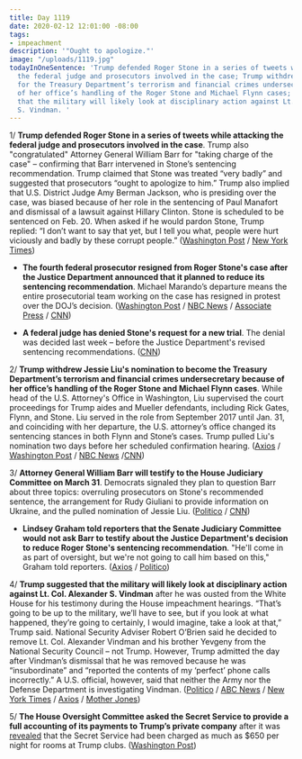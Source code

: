 ```yaml
---
title: Day 1119
date: 2020-02-12 12:01:00 -08:00
tags:
- impeachment
description: '"Ought to apologize."'
image: "/uploads/1119.jpg"
todayInOneSentence: 'Trump defended Roger Stone in a series of tweets while attacking
  the federal judge and prosecutors involved in the case; Trump withdrew his nomination
  for the Treasury Department’s terrorism and financial crimes undersecretary because
  of her office’s handling of the Roger Stone and Michael Flynn cases; and Trump suggested
  that the military will likely look at disciplinary action against Lt. Col. Alexander
  S. Vindman. '
---
```


1/ **Trump defended Roger Stone in a series of tweets while attacking the federal judge and prosecutors involved in the case**. Trump also "congratulated" Attorney General William Barr for "taking charge of the case" – confirming that Barr intervened in Stone’s sentencing recommendation. Trump claimed that Stone was treated “very badly” and suggested that prosecutors “ought to apologize to him.” Trump also implied that U.S. District Judge Amy Berman Jackson, who is presiding over the case, was biased because of her role in the sentencing of Paul Manafort and dismissal of a lawsuit against Hillary Clinton. Stone is scheduled to be sentenced on Feb. 20. When asked if he would pardon Stone, Trump replied: “I don’t want to say that yet, but I tell you what, people were hurt viciously and badly by these corrupt people.” ([Washington Post](https://www.washingtonpost.com/nation/2020/02/12/trump-stone-judge/) / [New York Times](https://www.nytimes.com/2020/02/12/us/politics/trump-stone.html))

* **The fourth federal prosecutor resigned from Roger Stone's case after the Justice Department announced that it planned to reduce its sentencing recommendation**. Michael Marando’s departure means the entire prosecutorial team working on the case has resigned in protest over the DOJ’s decision. ([Washington Post](https://www.washingtonpost.com/national-security/justice-dept-to-reduce-sentencing-recommendation-for-trump-associate-roger-stone-official-says-after-president-calls-it-unfair/2020/02/11/ad81fd36-4cf0-11ea-bf44-f5043eb3918a_story.html) / [NBC News](https://www.nbcnews.com/politics/politics-news/doj-backpedalling-sentencing-recommendation-trump-ally-roger-stone-n1134961) / [Associate Press](https://apnews.com/f9addeca0df46d91442701d1420ed046) / [CNN](https://www.cnn.com/2020/02/11/politics/roger-stone-sentencing-justice-department/index.html))

* **A federal judge has denied Stone's request for a new trial**. The denial was decided last week – before the Justice Department's revised sentencing recommendations. ([CNN](https://www.cnn.com/2020/02/12/politics/judge-denies-roger-stone-request-new-trial/index.html))

2/ **Trump withdrew Jessie Liu's nomination to become the Treasury Department’s terrorism and financial crimes undersecretary because of her office’s handling of the Roger Stone and Michael Flynn cases**. While head of the U.S. Attorney's Office in Washington, Liu supervised the court proceedings for Trump aides and Mueller defendants, including Rick Gates, Flynn, and Stone. Liu served in the role from September 2017 until Jan. 31, and coinciding with her departure, the U.S. attorney’s office changed its sentencing stances in both Flynn and Stone’s cases. Trump pulled Liu's nomination two days before her scheduled confirmation hearing. ([Axios](https://www.axios.com/trump-jessie-liu-treasury-us-attorney-838d1a3b-1d4d-414c-ac7d-77a7ba6d4edb.html) / [Washington Post](https://www.washingtonpost.com/national-security/justice-dept-to-reduce-sentencing-recommendation-for-trump-associate-roger-stone-official-says-after-president-calls-it-unfair/2020/02/11/ad81fd36-4cf0-11ea-bf44-f5043eb3918a_story.html) / [NBC News](https://www.nbcnews.com/politics/justice-department/barr-takes-control-legal-matters-interest-trump-including-stone-sentencing-n1135231) /[CNN](https://www.cnn.com/2020/02/12/politics/jessie-liu-treasury-nomination-roger-stone/index.html))

3/ **Attorney General William Barr will testify to the House Judiciary Committee on March 31**. Democrats signaled they plan to question Barr about three topics: overruling prosecutors on Stone's recommended sentence, the arrangement for Rudy Giuliani to provide information on Ukraine, and the pulled nomination of Jessie Liu. ([Politico](https://www.politico.com/news/2020/02/12/attorney-general-william-barr-to-testify-before-house-judiciary-committee-114601) / [CNN](https://www.cnn.com/2020/02/12/politics/william-barr-testify-congress/index.html))

* **Lindsey Graham told reporters that the Senate Judiciary Committee would not ask Barr to testify about the Justice Department's decision to reduce Roger Stone's sentencing recommendation**. "He'll come in as part of oversight, but we're not going to call him based on this," Graham told reporters. ([Axios](https://www.axios.com/lindsey-graham-bill-barr-roger-stone-sentencing-92438308-a614-44cf-99fb-159755b4200d.html) / [Politico](https://www.politico.com/news/2020/02/12/lindsey-graham-doj-roger-stone-reversal-114481))

4/ **Trump suggested that the military will likely look at disciplinary action against Lt. Col. Alexander S. Vindman** after he was ousted from the White House for his testimony during the House impeachment hearings. “That’s going to be up to the military, we’ll have to see, but if you look at what happened, they’re going to certainly, I would imagine, take a look at that,” Trump said. National Security Adviser Robert O’Brien said he decided to remove Lt. Col. Alexander Vindman and his brother Yevgeny from the National Security Council – not Trump. However, Trump admitted the day after Vindman’s dismissal that he was removed because he was “insubordinate” and “reported the contents of my ‘perfect’ phone calls incorrectly.” A U.S. official, however, said that neither the Army nor the Defense Department is investigating Vindman. ([Politico](https://www.politico.com/news/2020/02/11/trump-military-disciplinary-action-vindman-114161) / [ABC News](https://abcnews.go.com/Politics/pentagon-mum-trumps-suggestion-vindman-face-disciplinary-action/story?id=68939412) / [New York Times](https://www.nytimes.com/2020/02/11/us/politics/trump-vindman.html) / [Axios](https://www.axios.com/robert-obrien-decision-remove-vindman-his-trump-c6cc0446-7731-480f-ade1-f86138ec8d51.html) / [Mother Jones](https://www.motherjones.com/politics/2020/02/trump-vindman-impeachment-fired-tweets/))

5/ **The House Oversight Committee asked the Secret Service to provide a full accounting of its payments to Trump’s private company** after it was [revealed](https://whatthefuckjusthappenedtoday.com/2020/02/07/day-1114/#4-the-trump-organization-charged-tru) that the Secret Service had been charged as much as $650 per night for rooms at Trump clubs. ([Washington Post](https://www.washingtonpost.com/politics/house-democrats-ask-secret-service-for-details-about-its-payments-to-trumps-company/2020/02/12/33b4a13e-4db3-11ea-bf44-f5043eb3918a_story.html))